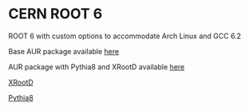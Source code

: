 # CERN ROOT 6
ROOT 6 with custom options to accommodate Arch Linux and GCC 6.2

Base AUR package available [here](https://aur.archlinux.org/packages/root/)

AUR package with Pythia8 and XRootD available [here](https://aur.archlinux.org/packages/root-extra/)

[XRootD](https://aur.archlinux.org/packages/xrootd-abi0/)

[Pythia8](https://aur.archlinux.org/packages/pythia8/)
